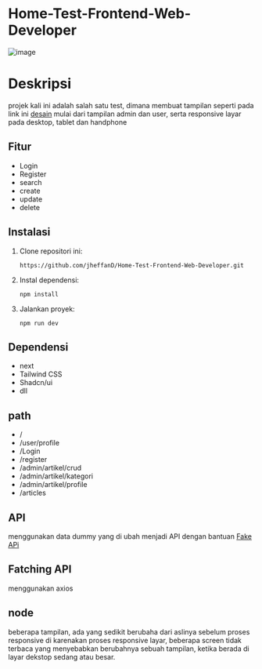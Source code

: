 # Home-Test-Frontend-Web-Developer

![image](https://github.com/user-attachments/assets/f9c36739-937f-4d75-b851-22fdebd23856)


# Deskripsi
projek kali ini adalah salah satu test, dimana membuat tampilan seperti pada link ini [desain](https://www.figma.com/design/lViPj6XCC3YPnUIrr6W5rx/Home-Test-Frontend-Web-Developer?node-id=2001-350&p=f&t=k594P9Fl5Rw90d7f-0) 
mulai dari tampilan admin dan user, serta responsive layar pada desktop, tablet dan handphone

## Fitur
- Login
- Register
- search
- create
- update
- delete

## Instalasi
1. Clone repositori ini:
   ```
   https://github.com/jheffanD/Home-Test-Frontend-Web-Developer.git
   ```
2. Instal dependensi:
   ```
   npm install
   ```
3. Jalankan proyek:
   ```
   npm run dev
   ```

## Dependensi
- next
- Tailwind CSS
- Shadcn/ui
- dll

## path
- /
- /user/profile
- /Login
- /register
- /admin/artikel/crud
- /admin/artikel/kategori
- /admin/artikel/profile
- /articles

## API
menggunakan data dummy yang di ubah menjadi API dengan bantuan [Fake APi](https://mocki.io/fake-json-api)

## Fatching API
menggunakan axios


## node
beberapa tampilan, ada yang sedikit berubaha dari aslinya sebelum proses responsive di karenakan proses responsive layar, beberapa screen tidak terbaca yang menyebabkan berubahnya sebuah tampilan, ketika berada di layar dekstop sedang atau besar.

